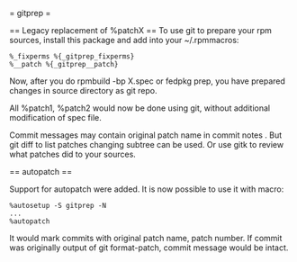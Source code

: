 = gitprep =

== Legacy replacement of %patchX ==
To use git to prepare your rpm sources, install this package and add into your ~/.rpmmacros:

```
%_fixperms %{_gitprep_fixperms}
%__patch %{_gitprep__patch}
```

Now, after you do rpmbuild -bp X.spec or fedpkg prep, you have prepared changes in source directory as git
repo.

All %patch1, %patch2 would now be done using git, without additional modification of spec file.

Commit messages may contain original patch name in commit notes . But git diff <path> to list patches changing subtree can be used.
Or use gitk to review what patches did to your sources.

== autopatch ==

Support for autopatch were added. It is now possible to use it with macro:

```
%autosetup -S gitprep -N
...
%autopatch
```

It would mark commits with original patch name, patch number. If commit was originally output of git format-patch, commit message would be intact.
